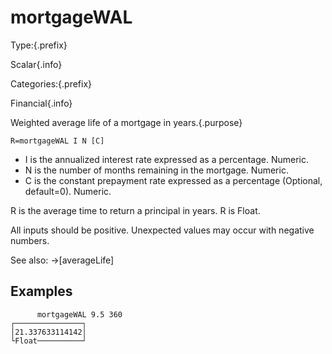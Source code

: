 # mortgageWAL

Type:{.prefix}

Scalar{.info}

Categories:{.prefix}

Financial{.info}

Weighted average life of a mortgage in years.{.purpose}

~~~
R=mortgageWAL I N [C]
~~~

* I is the annualized interest rate expressed as a percentage. Numeric.
* N is the number of months remaining in the mortgage. Numeric.
* C is the constant prepayment rate expressed as a percentage (Optional, default=0). Numeric.

R is the average time to return a principal in years. R is Float.

All inputs should be positive. Unexpected values may occur with negative numbers.

See also: →[averageLife]

## Examples

~~~
      mortgageWAL 9.5 360
┌───────────────┐
│21.337633114142│
└Float──────────┘
~~~

